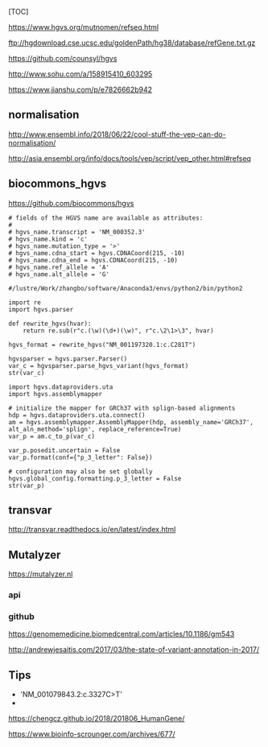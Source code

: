 [TOC]

https://www.hgvs.org/mutnomen/refseq.html

ftp://hgdownload.cse.ucsc.edu/goldenPath/hg38/database/refGene.txt.gz

https://github.com/counsyl/hgvs

http://www.sohu.com/a/158915410_603295

https://www.jianshu.com/p/e7826662b942
## normalisation
http://www.ensembl.info/2018/06/22/cool-stuff-the-vep-can-do-normalisation/

http://asia.ensembl.org/info/docs/tools/vep/script/vep_other.html#refseq

## biocommons_hgvs

https://github.com/biocommons/hgvs

```
# fields of the HGVS name are available as attributes:
#
# hgvs_name.transcript = 'NM_000352.3'
# hgvs_name.kind = 'c'
# hgvs_name.mutation_type = '>'
# hgvs_name.cdna_start = hgvs.CDNACoord(215, -10)
# hgvs_name.cdna_end = hgvs.CDNACoord(215, -10)
# hgvs_name.ref_allele = 'A'
# hgvs_name.alt_allele = 'G'
```

```
#/lustre/Work/zhangbo/software/Anaconda3/envs/python2/bin/python2

import re
import hgvs.parser

def rewrite_hgvs(hvar):
    return re.sub(r"c.(\w)(\d+)(\w)", r"c.\2\1>\3", hvar)

hgvs_format = rewrite_hgvs("NM_001197320.1:c.C281T")

hgvsparser = hgvs.parser.Parser()
var_c = hgvsparser.parse_hgvs_variant(hgvs_format)
str(var_c)

import hgvs.dataproviders.uta
import hgvs.assemblymapper

# initialize the mapper for GRCh37 with splign-based alignments
hdp = hgvs.dataproviders.uta.connect()
am = hgvs.assemblymapper.AssemblyMapper(hdp, assembly_name='GRCh37', alt_aln_method='splign', replace_reference=True)
var_p = am.c_to_p(var_c)

var_p.posedit.uncertain = False
var_p.format(conf={"p_3_letter": False})

# configuration may also be set globally
hgvs.global_config.formatting.p_3_letter = False
str(var_p)
```

## transvar
http://transvar.readthedocs.io/en/latest/index.html

## Mutalyzer
https://mutalyzer.nl

### api
### github
https://genomemedicine.biomedcentral.com/articles/10.1186/gm543

http://andrewjesaitis.com/2017/03/the-state-of-variant-annotation-in-2017/

## Tips
+ 'NM_001079843.2:c.3327C>T'
+ 

https://chengcz.github.io/2018/201806_HumanGene/


https://www.bioinfo-scrounger.com/archives/677/
